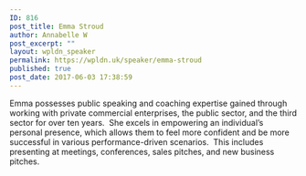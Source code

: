 ```yaml
---
ID: 816
post_title: Emma Stroud
author: Annabelle W
post_excerpt: ""
layout: wpldn_speaker
permalink: https://wpldn.uk/speaker/emma-stroud
published: true
post_date: 2017-06-03 17:38:59
---
```

Emma possesses public speaking and coaching expertise gained through working with private commercial enterprises, the public sector, and the third sector for over ten years.  She excels in empowering an individual’s personal presence, which allows them to feel more confident and be more successful in various performance-driven scenarios.  This includes presenting at meetings, conferences, sales pitches, and new business pitches.